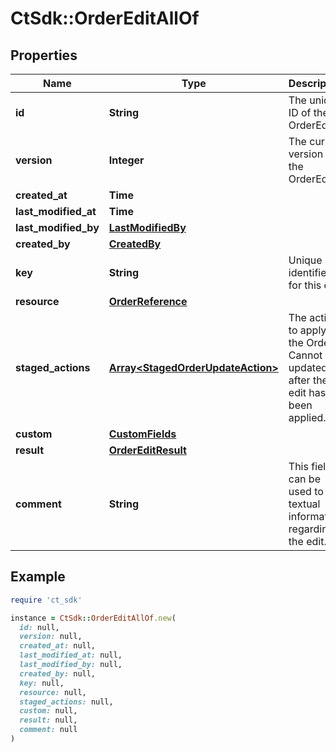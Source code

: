 # CtSdk::OrderEditAllOf

## Properties

| Name | Type | Description | Notes |
| ---- | ---- | ----------- | ----- |
| **id** | **String** | The unique ID of the OrderEdit. | [optional] |
| **version** | **Integer** | The current version of the OrderEdit. | [optional] |
| **created_at** | **Time** |  | [optional] |
| **last_modified_at** | **Time** |  | [optional] |
| **last_modified_by** | [**LastModifiedBy**](LastModifiedBy.md) |  | [optional] |
| **created_by** | [**CreatedBy**](CreatedBy.md) |  | [optional] |
| **key** | **String** | Unique identifier for this edit. | [optional] |
| **resource** | [**OrderReference**](OrderReference.md) |  | [optional] |
| **staged_actions** | [**Array&lt;StagedOrderUpdateAction&gt;**](StagedOrderUpdateAction.md) | The actions to apply to the Order. Cannot be updated after the edit has been applied. | [optional] |
| **custom** | [**CustomFields**](CustomFields.md) |  | [optional] |
| **result** | [**OrderEditResult**](OrderEditResult.md) |  | [optional] |
| **comment** | **String** | This field can be used to add textual information regarding the edit. | [optional] |

## Example

```ruby
require 'ct_sdk'

instance = CtSdk::OrderEditAllOf.new(
  id: null,
  version: null,
  created_at: null,
  last_modified_at: null,
  last_modified_by: null,
  created_by: null,
  key: null,
  resource: null,
  staged_actions: null,
  custom: null,
  result: null,
  comment: null
)
```

